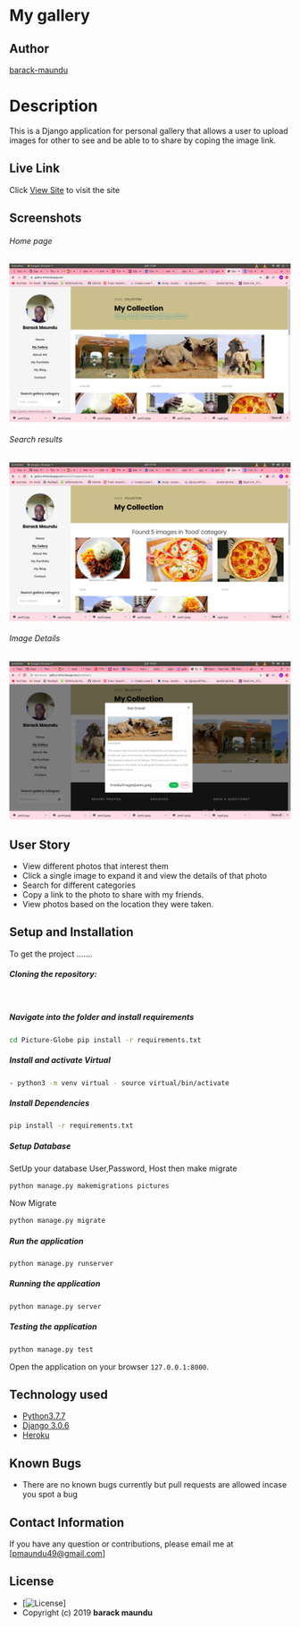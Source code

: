 # My gallery
## Author  

[barack-maundu](https://github.com/barackmaund1)  
  
# Description  
This is a Django application for personal gallery that allows a user to upload images for other to see and be able to to share by coping the image link.

##  Live Link  
 Click [View Site](https://gallery-49.herokuapp.com/)  to visit the site

## Screenshots 
###### Home page

<img src="https://raw.githubusercontent.com/barackmaund1/My-gallery/master/static/images/home.png">

 ###### Search results
 <img src="https://raw.githubusercontent.com/barackmaund1/My-gallery/master/static/images/search.png"> 

 ###### Image Details 
 <img src="https://raw.githubusercontent.com/barackmaund1/My-gallery/master/static/images/details.png">

## User Story  

* View different photos that interest them  
* Click a single image to expand it and view the details of that photo  
* Search for different categories   
* Copy a link to the photo to share with my friends.  
* View photos based on the location they were taken.  



## Setup and Installation  
To get the project .......  

##### Cloning the repository:  
 ```bash 
  
```
##### Navigate into the folder and install requirements  
 ```bash 
cd Picture-Globe pip install -r requirements.txt 
```
##### Install and activate Virtual  
 ```bash 
- python3 -m venv virtual - source virtual/bin/activate  
```  
##### Install Dependencies  
 ```bash 
 pip install -r requirements.txt 
```  
 ##### Setup Database  
  SetUp your database User,Password, Host then make migrate  
 ```bash 
python manage.py makemigrations pictures 
 ``` 
 Now Migrate  
 ```bash 
 python manage.py migrate 
```
##### Run the application  
 ```bash 
 python manage.py runserver 
``` 
##### Running the application  
 ```bash 
 python manage.py server 
```
##### Testing the application  
 ```bash 
 python manage.py test 
```
Open the application on your browser `127.0.0.1:8000`.  


## Technology used  

* [Python3.7.7](https://www.python.org/)  
* [Django 3.0.6](https://docs.djangoproject.com/en/2.2/)  
* [Heroku](https://heroku.com)  


## Known Bugs  
* There are no known bugs currently but pull requests are allowed incase you spot a bug  

## Contact Information   
If you have any question or contributions, please email me at [pmaundu49@gmail.com]  

## License 

* [![License](https://img.shields.io/packagist/l/loopline-systems/closeio-api-wrapper.svg)] 
* Copyright (c) 2019 **barack maundu**